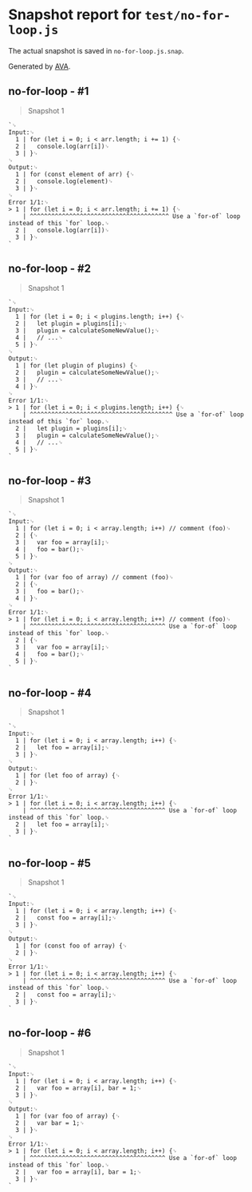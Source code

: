 # Snapshot report for `test/no-for-loop.js`

The actual snapshot is saved in `no-for-loop.js.snap`.

Generated by [AVA](https://avajs.dev).

## no-for-loop - #1

> Snapshot 1

    `␊
    Input:␊
      1 | for (let i = 0; i < arr.length; i += 1) {␊
      2 | 	console.log(arr[i])␊
      3 | }␊
    ␊
    Output:␊
      1 | for (const element of arr) {␊
      2 | 	console.log(element)␊
      3 | }␊
    ␊
    Error 1/1:␊
    > 1 | for (let i = 0; i < arr.length; i += 1) {␊
        | ^^^^^^^^^^^^^^^^^^^^^^^^^^^^^^^^^^^^^^^ Use a `for-of` loop instead of this `for` loop.␊
      2 | 	console.log(arr[i])␊
      3 | }␊
    `

## no-for-loop - #2

> Snapshot 1

    `␊
    Input:␊
      1 | for (let i = 0; i < plugins.length; i++) {␊
      2 | 	let plugin = plugins[i];␊
      3 | 	plugin = calculateSomeNewValue();␊
      4 | 	// ...␊
      5 | }␊
    ␊
    Output:␊
      1 | for (let plugin of plugins) {␊
      2 | 	plugin = calculateSomeNewValue();␊
      3 | 	// ...␊
      4 | }␊
    ␊
    Error 1/1:␊
    > 1 | for (let i = 0; i < plugins.length; i++) {␊
        | ^^^^^^^^^^^^^^^^^^^^^^^^^^^^^^^^^^^^^^^^ Use a `for-of` loop instead of this `for` loop.␊
      2 | 	let plugin = plugins[i];␊
      3 | 	plugin = calculateSomeNewValue();␊
      4 | 	// ...␊
      5 | }␊
    `

## no-for-loop - #3

> Snapshot 1

    `␊
    Input:␊
      1 | for (let i = 0; i < array.length; i++) // comment (foo)␊
      2 | {␊
      3 | 	var foo = array[i];␊
      4 | 	foo = bar();␊
      5 | }␊
    ␊
    Output:␊
      1 | for (var foo of array) // comment (foo)␊
      2 | {␊
      3 | 	foo = bar();␊
      4 | }␊
    ␊
    Error 1/1:␊
    > 1 | for (let i = 0; i < array.length; i++) // comment (foo)␊
        | ^^^^^^^^^^^^^^^^^^^^^^^^^^^^^^^^^^^^^^ Use a `for-of` loop instead of this `for` loop.␊
      2 | {␊
      3 | 	var foo = array[i];␊
      4 | 	foo = bar();␊
      5 | }␊
    `

## no-for-loop - #4

> Snapshot 1

    `␊
    Input:␊
      1 | for (let i = 0; i < array.length; i++) {␊
      2 | 	let foo = array[i];␊
      3 | }␊
    ␊
    Output:␊
      1 | for (let foo of array) {␊
      2 | }␊
    ␊
    Error 1/1:␊
    > 1 | for (let i = 0; i < array.length; i++) {␊
        | ^^^^^^^^^^^^^^^^^^^^^^^^^^^^^^^^^^^^^^ Use a `for-of` loop instead of this `for` loop.␊
      2 | 	let foo = array[i];␊
      3 | }␊
    `

## no-for-loop - #5

> Snapshot 1

    `␊
    Input:␊
      1 | for (let i = 0; i < array.length; i++) {␊
      2 | 	const foo = array[i];␊
      3 | }␊
    ␊
    Output:␊
      1 | for (const foo of array) {␊
      2 | }␊
    ␊
    Error 1/1:␊
    > 1 | for (let i = 0; i < array.length; i++) {␊
        | ^^^^^^^^^^^^^^^^^^^^^^^^^^^^^^^^^^^^^^ Use a `for-of` loop instead of this `for` loop.␊
      2 | 	const foo = array[i];␊
      3 | }␊
    `

## no-for-loop - #6

> Snapshot 1

    `␊
    Input:␊
      1 | for (let i = 0; i < array.length; i++) {␊
      2 | 	var foo = array[i], bar = 1;␊
      3 | }␊
    ␊
    Output:␊
      1 | for (var foo of array) {␊
      2 | 	var bar = 1;␊
      3 | }␊
    ␊
    Error 1/1:␊
    > 1 | for (let i = 0; i < array.length; i++) {␊
        | ^^^^^^^^^^^^^^^^^^^^^^^^^^^^^^^^^^^^^^ Use a `for-of` loop instead of this `for` loop.␊
      2 | 	var foo = array[i], bar = 1;␊
      3 | }␊
    `

